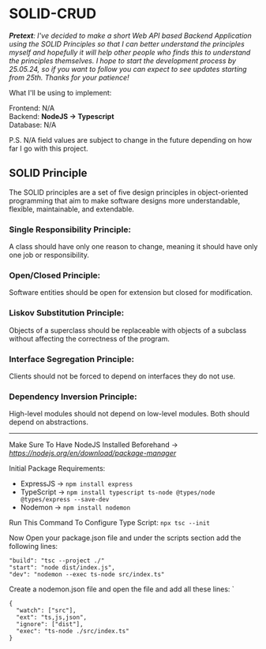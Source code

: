 # SOLID-CRUD

_**Pretext**: I've decided to make a short Web API based Backend Application using the SOLID Principles so that I can better understand the principles myself and hopefully it will help other people who finds this to understand the principles themselves. I hope to start the development process by 25.05.24, so if you want to follow you can expect to see updates starting from 25th. Thanks for your patience!_

What I'll be using to implement:

Frontend: N/A <br> Backend: **NodeJS -> Typescript** <br> Database: N/A

P.S. N/A field values are subject to change in the future depending on how far I go with this project.

## SOLID Principle

The SOLID principles are a set of five design principles in object-oriented programming that aim to make software designs more understandable, flexible, maintainable, and extendable.

### Single Responsibility Principle:

A class should have only one reason to change, meaning it should have only one job or responsibility.

### Open/Closed Principle:

Software entities should be open for extension but closed for modification.

### Liskov Substitution Principle:

Objects of a superclass should be replaceable with objects of a subclass without affecting the correctness of the program.

### Interface Segregation Principle:

Clients should not be forced to depend on interfaces they do not use.

### Dependency Inversion Principle:

High-level modules should not depend on low-level modules. Both should depend on abstractions.

<hr>

Make Sure To Have NodeJS Installed Beforehand -> _https://nodejs.org/en/download/package-manager_ <br>

Initial Package Requirements:

- ExpressJS -> `npm install express`
- TypeScript -> `npm install typescript ts-node @types/node @types/express --save-dev`
- Nodemon -> `npm install nodemon`

Run This Command To Configure Type Script: `npx tsc --init`

Now Open your package.json file and under the scripts section add the following lines:

```
"build": "tsc --project ./"
"start": "node dist/index.js",
"dev": "nodemon --exec ts-node src/index.ts"
```

Create a nodemon.json file and open the file and add all these lines: `

```
{
  "watch": ["src"],
  "ext": "ts,js,json",
  "ignore": ["dist"],
  "exec": "ts-node ./src/index.ts"
}
```
